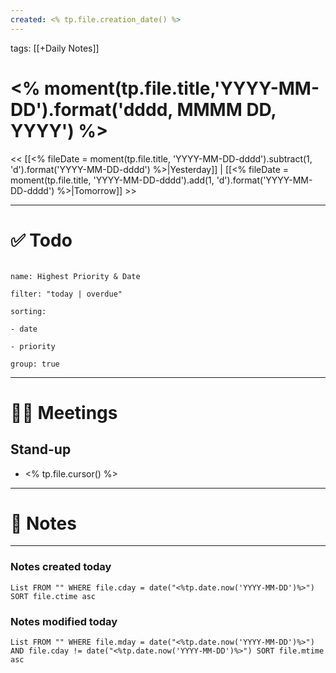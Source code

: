 ```yaml
---
created: <% tp.file.creation_date() %>
---
```

tags: [[+Daily Notes]]

# <% moment(tp.file.title,'YYYY-MM-DD').format('dddd, MMMM DD, YYYY') %>

<< [[<% fileDate = moment(tp.file.title, 'YYYY-MM-DD-dddd').subtract(1, 'd').format('YYYY-MM-DD-dddd') %>|Yesterday]] | [[<% fileDate = moment(tp.file.title, 'YYYY-MM-DD-dddd').add(1, 'd').format('YYYY-MM-DD-dddd') %>|Tomorrow]] >>


---
# ✅ Todo

```todoist

name: Highest Priority & Date

filter: "today | overdue"

sorting:

- date

- priority

group: true

```
---
# 👯‍♀️ Meetings

## Stand-up
- <% tp.file.cursor() %>
---
# 📝 Notes

---
### Notes created today
```dataview
List FROM "" WHERE file.cday = date("<%tp.date.now('YYYY-MM-DD')%>") SORT file.ctime asc
```

### Notes modified today
```dataview
List FROM "" WHERE file.mday = date("<%tp.date.now('YYYY-MM-DD')%>") AND file.cday != date("<%tp.date.now('YYYY-MM-DD')%>") SORT file.mtime asc
```
